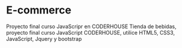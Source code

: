 # E-commerce
Proyecto final curso JavaScripr en CODERHOUSE
Tienda de bebidas, proyecto final curso JavaScript CODERHOUSE, utilice HTML5, CSS3, JavaScript, Jquery y bootstrap 
